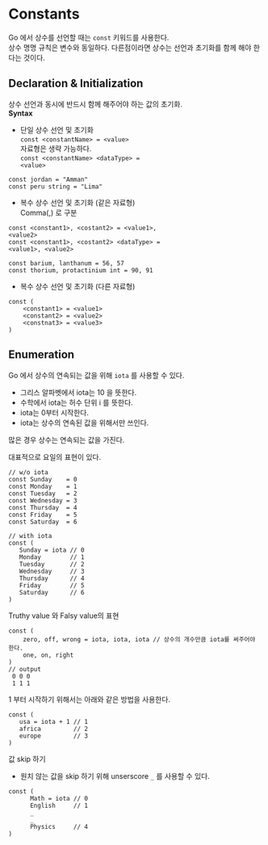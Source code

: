 # Constants
Go 에서 상수를 선언할 때는 <code>const</code> 키워드를 사용한다.  
상수 명명 규칙은 변수와 동일하다. 다른점이라면 상수는 선언과 초기화를 함께 해야 한다는 것이다.  

## Declaration & Initialization
상수 선언과 동시에 반드시 함께 해주어야 하는 값의 초기화.  
**Syntax**
  * 단일 상수 선언 및 초기화  
  <code>const \<constantName> = \<value></code>  
  자료형은 생략 가능하다.  
  <code>const \<constantName> \<dataType> = \<value></code> 
   
  ```
  const jordan = "Amman"
  const peru string = "Lima"
  ```
  
  * 복수 상수 선언 및 초기화 (같은 자료형)  
  Comma(,) 로 구분  
  
  <code>const \<constant1>, \<costant2> = \<value1>, \<value2></code>  
  <code>const \<constant1>, \<costant2> \<dataType> = \<value1>, \<value2></code>  </code>
   
  ```
  const barium, lanthanum = 56, 57
  const thorium, protactinium int = 90, 91
  ```
  * 복수 상수 선언 및 초기화 (다른 자료형)  
  ```
  const (
      <constant1> = <value1>
      <constant2> = <value2>
      <constnat3> = <value3>
  )
  ```

## Enumeration
Go 에서 상수의 연속되는 값을 위해 <code>iota</code> 를 사용할 수 있다.
  * 그리스 알파벳에서 iota는 10 을 뜻한다. 
  * 수학에서 iota는 허수 단위 i 를 뜻한다.
  * iota는 0부터 시작한다.
  * iota는 상수의 연속된 값을 위해서만 쓰인다. 

많은 경우 상수는 연속되는 값을 가진다. 

대표적으로 요일의 표현이 있다.
  ```
  // w/o iota
  const Sunday    = 0
  const Monday    = 1
  const Tuesday   = 2
  const Wednesday = 3
  const Thursday  = 4
  const Friday    = 5
  const Saturday  = 6
  
  // with iota
  const (
     Sunday = iota // 0
     Monday        // 1
     Tuesday       // 2
     Wednesday     // 3
     Thursday      // 4
     Friday        // 5
     Saturday      // 6
  )
  ```
Truthy value 와 Falsy value의 표현
  ```
  const (
      zero, off, wrong = iota, iota, iota // 상수의 개수만큼 iota를 써주어야 한다.
      one, on, right
  )
  // output
   0 0 0 
   1 1 1
  ``` 
1 부터 시작하기 위해서는 아래와 같은 방법을 사용한다.
  ```
  const (
     usa = iota + 1 // 1
     africa         // 2
     europe         // 3
  )
  ```
값 skip 하기
  * 원치 않는 값을 skip 하기 위해 unserscore <code>_</code> 를 사용할 수 있다.
  ```
  const (
        Math = iota // 0
        English     // 1
        _
        _
        Physics     // 4
  )
  ```

